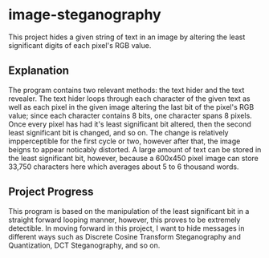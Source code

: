 # image-steganography

This project hides a given string of text in an image by altering the least significant digits of each pixel's RGB value.

## Explanation

The program contains two relevant methods: the text hider and the text revealer.  The text hider loops through each character of the given text as well as each pixel in the given image altering the last bit of the pixel's RGB value; since each character contains 8 bits, one character spans 8 pixels.  Once every pixel has had it's least significant bit altered, then the second least significant bit is changed, and so on.  The change is relatively impperceptible for the first cycle or two, however after that, the image beigns to appear noticably distorted.  A large amount of text can be stored in the least significant bit, however, because a 600x450 pixel image can store 33,750 characters here which averages about 5 to 6 thousand words.

## Project Progress

This program is based on the manipulation of the least significant bit in a straight forward looping manner, however, this proves to be extremely detectible.  In moving forward in this project, I want to hide messages in different ways such as Discrete Cosine Transform Steganography and Quantization, DCT Steganography, and so on.
